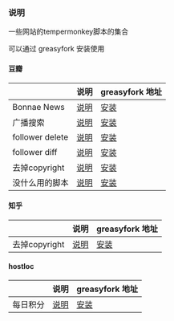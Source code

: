 ### 说明

一些网站的tempermonkey脚本的集合

可以通过 greasyfork 安装使用

#### 豆瓣

|| 说明 | greasyfork 地址 |
|---|---|---|
| Bonnae News | [说明](https://github.com/harryhare/userscript/tree/master/douban_bonnae_news) | [安装](https://greasyfork.org/scripts/40424-bonnae-news-with-text) |
| 广播搜索|[说明](https://github.com/harryhare/userscript/tree/master/douban_broadcast_search)|[安装](https://greasyfork.org/scripts/370886-search-broadcast-for-douban) |
| follower delete |[说明](https://github.com/harryhare/userscript/tree/master/douban_follower_delete)|[安装](https://greasyfork.org/scripts/368379-douban-delete-follower) |
| follower diff |[说明](https://github.com/harryhare/userscript/tree/master/douban_follower_diff)|[安装](https://greasyfork.org/scripts/370020-follower-diff-for-douban) |
| 去掉copyright |[说明](https://github.com/harryhare/userscript/tree/master/douban_copyright_remove)|[安装](https://greasyfork.org/scripts/40747-remove-douban-note-copyright) |
| 没什么用的脚本 |[说明](https://github.com/harryhare/userscript/tree/master/douban_patch)|[安装](https://greasyfork.org/scripts/40445-douban-patch) |


#### 知乎

||说明| greasyfork 地址|
|---|---|---|
| 去掉copyright |[说明](https://github.com/harryhare/userscript/tree/master/zhihu_copyright_remove) | [安装](https://greasyfork.org/scripts/40730-remove-zhihu-copyright) |


#### hostloc

||说明| greasyfork 地址|
|---|---|---|
| 每日积分 |[说明](https://github.com/harryhare/userscript/tree/master/hostloc_checkin)|[安装](https://greasyfork.org/scripts/40444-hostloc-checkin) |
